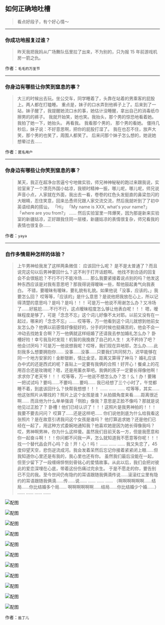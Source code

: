 ## 如何正确地吐槽

> 看点好段子，有个好心情～


 
---

### 你成功地报复过谁？

> 昨天我把我妈从广场舞队伍里拉了出来，不为别的，只为报 15 年前游戏机房一箭之仇。


作者：`毛毛的万圣节`

---

### 你身边有哪些让你笑到窒息的事？

> 大三的时候出去玩。坐公交车，同学睡着了，头靠在站着的男乘客的屁股上。两人都在打瞌睡。
> 重点是，妹子的口水弄到他裤子上了。后来到了一站，妹子醒了，我提醒她流口水的事，她估计没睡醒，拿出自己的消毒纸巾擦男的的裤子。
> 我就开始笑，她也笑。我抬头，那个男的惊恐地看着她。
> 我拍了她一下，她抬头。
> 再看我。
> 我看那个男的，
> 那个男的看她。
> 僵持几秒后，妹子说：不好意思啊，把你的屁股打湿了。
> 我在也忍不住，放声大笑，那个男的也笑了，周围人都笑了。
> 后来问那个妹子怎么想的，她说她想晕过去……


作者：`匿名用户`

---

### 你身边有哪些让你笑到窒息的事？

> 某天，我正在超净台苦逼兮兮地做实验，师兄神神秘秘的跑过来跟我说，实验室来了一个漂亮外国小姑凉，我顿时精神一振，哪儿呢，哪儿呢，师兄说声音小点，人家就在外面，我出去一看，卷卷的红色头发挺直的鼻梁忽闪的大眼睛，忍住笑意，回来怂恿师兄跟人家交流交流，然后我就听到了了初中英语经典的搭讪，
> 「Hi」
> 「My name is XXX, what's your name?」
> 「where are you from?」
> ......
> 然后实验室里一阵爆笑，因为那是新来实验室的新疆姑凉，正好跟我住同一层楼，新疆姑凉的表情很复杂，师兄看我的表情也很复杂……


作者：`yaya`

---

### 自作多情是种怎样的体验？

> 上午男神给我发了这样两条微信：
> 应该回什么呢？
> 是不是太普通了？而且说完这句以后男神要回什么？这不利于打开话题啊。
> 他找不到合适的回复会不会很尴尬？不行不行不能冷场……
> 那么我要紧接着说点别的吗？他发这种东西应该是对我有意思吧？那我得说得暧昧一些，帮他鼓起勇气向我表白。
> 不错，要暧昧有暧昧，要礼貌有礼貌。如果他说「没事，应该的。」我要怎么回？
> 哎等等，「应该的」是什么意思？是说他把我放在心上，所以记得清楚的意思吗？是吗？是吗！！！
> 可是万一他说不用谢怎么办？又冷场了……好尴尬……不行不行，这点暧昧程度怎么够让他表白呢！！！
> 嗯，暧昧程度是够了，可是「念念不忘」这个词儿好像不太对耶。以前又没有在一起过，哪来的「念念不忘」……
> 哎等等，万一他看到这个词儿就想到他前女友怎么办？他俩以前感情好像挺好的，分手的时候也挺痛苦的，他会不会一冲动去找她复合啊？万一他俩就这样结婚了还请我去参加婚礼怎么办？
> 卧槽好险！幸亏我及时发现！机智的我挽救了自己的人生！
> 太不矜持了吧？他会讨厌吗？可是万一他说想我呢？哎呀，我们现在异地耶，怎么办……此刻我多么想要拥抱你……
> 没事……没事……只要我们共同努力，迟早能够在同一个地方安家的！金断银断，情比金坚，距离又算得了神马？
> 婚礼应该办中式的还是西式的呢？喜贴上一定要有我俩的合照！好开心！餐桌上的花用百合还是玫瑰呢？嗯，还是用薰衣草吧。我俩的孩子一定要长得像他啊！求求你了老天爷！！！
> 哎等等，万一他说不想怎么办？怎！么！办！要赌一把试试吗？要吗……不要吗……要吗……
> 我已经想了三个小时了，午觉都睡不着，到底该回什么？快帮我想想！！！
> ……
> ……
> ……
> 哎等等，其实……他这张照片从哪找的？照片上这个女孩是谁？从拍摄角度来看……距离很近啊……
> 而且他为什么单单强调「侧脸」像我？意思是正脸不像吗？那就是说他见过正脸了？
> 卧槽！他们已经认识了！！！这照片是我男神拍的！！！
> 我要不要去问问？
> 哎算了……还是这样吧……
> 你们说他到底为什么给我看这张照片？是在故意引诱我问这个女孩是谁吗？
> 他打算追求她？还是他们已经在一起了，用这种方式委婉地通知我？他喜欢她是因为她长得像我吗？
> 哎，男神啊男神，你为什么这样傻。虽然我们目前天各一方，但是我愿意和你一起奋斗啊！！！你问都不问我一声，怎么就知道我不愿意等你呢！！！找一个替代品会开心吗？会！开！心！吗！
> ……
> ……
> ……
> 我又失恋了，45 度仰望天空，悲伤逆流成河。我会发着呆然后忘记你接着紧紧闭上眼……但我知道你心里还是有我的，我心里也还有你。
> 虽然我们最后没能在一起，但至少留下了一段缠绵悱恻刻骨铭心的爱情故事。从此以后，我们会把对彼此的爱恋深埋在心底，带着这份伤痛过完余生。
> 于是不愿走的你，要告别已不见的我。至今世间仍有隐约的耳语跟随我俩滴传说……滚滚红尘里有隐约的耳语跟随我俩滴……传……说……
> ……
> ……
> ……
> （啊啊啊啊啊啊……结局……你比结婚多个局……
> 啊啊啊啊啊啊……结局……你比结婚少个婚……）
> ……
> ……
> ……
> ……



![配图](http://pic2.zhimg.com/70/589e45fa920108f756f8496d9b79e94d_b.jpg)



![配图](http://pic1.zhimg.com/70/d554302bb851c7f084ef5d6bcd7628d8_b.jpg)



![配图](http://pic3.zhimg.com/70/926206ed5d4e7b94e946a8ba2e7cd782_b.jpg)



![配图](http://pic4.zhimg.com/70/80d77afaf2331b3646531e6ea1f6dcc7_b.jpg)



![配图](http://pic3.zhimg.com/70/205a6aca1795422c7533825153f50292_b.jpg)



![配图](http://pic3.zhimg.com/70/d4b67bcc504137ea8f1d602e27dcf73a_b.jpg)



![配图](http://pic3.zhimg.com/70/e7f791c7da6d99efe9eca5a39c9d9dd2_b.jpg)



![配图](http://pic2.zhimg.com/70/1385adcb57f6dcf02fc39733b589c9bd_b.jpg)



![配图](http://pic2.zhimg.com/70/2b263de73ec26df7da15a4aa0b36055d_b.jpg)



![配图](http://pic3.zhimg.com/70/2dd5ce6012f1994cd0064c0d8ffc90f6_b.jpg)



![配图](http://pic2.zhimg.com/70/33294db31f93b77c515d20f7a3c53925_b.jpg)


作者：`盐丁儿`
